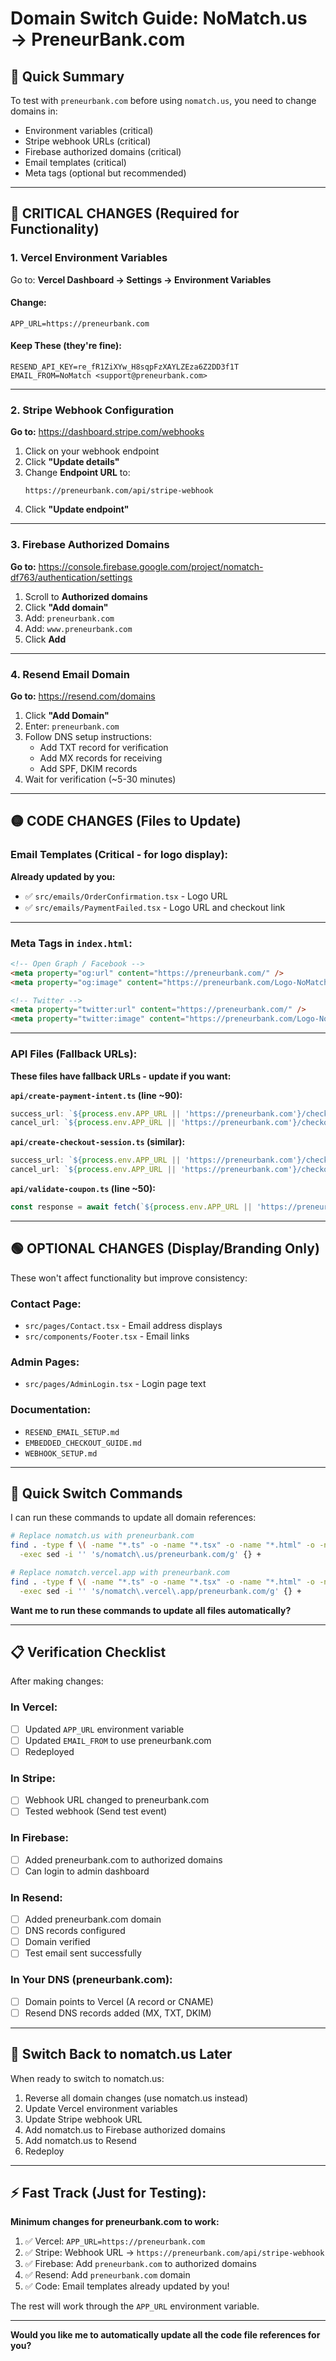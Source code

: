 # Domain Switch Guide: NoMatch.us → PreneurBank.com

## 🎯 Quick Summary

To test with `preneurbank.com` before using `nomatch.us`, you need to change domains in:
- Environment variables (critical)
- Stripe webhook URLs (critical)  
- Firebase authorized domains (critical)
- Email templates (critical)
- Meta tags (optional but recommended)

---

## 🔴 CRITICAL CHANGES (Required for Functionality)

### 1. **Vercel Environment Variables**

Go to: **Vercel Dashboard → Settings → Environment Variables**

#### Change:
```env
APP_URL=https://preneurbank.com
```

#### Keep These (they're fine):
```env
RESEND_API_KEY=re_fR1ZiXYw_H8sqpFzXAYLZEza6Z2DD3f1T
EMAIL_FROM=NoMatch <support@preneurbank.com>
```

---

### 2. **Stripe Webhook Configuration**

**Go to:** https://dashboard.stripe.com/webhooks

1. Click on your webhook endpoint
2. Click **"Update details"**
3. Change **Endpoint URL** to:
   ```
   https://preneurbank.com/api/stripe-webhook
   ```
4. Click **"Update endpoint"**

---

### 3. **Firebase Authorized Domains**

**Go to:** https://console.firebase.google.com/project/nomatch-df763/authentication/settings

1. Scroll to **Authorized domains**
2. Click **"Add domain"**
3. Add: `preneurbank.com`
4. Add: `www.preneurbank.com`
5. Click **Add**

---

### 4. **Resend Email Domain**

**Go to:** https://resend.com/domains

1. Click **"Add Domain"**
2. Enter: `preneurbank.com`
3. Follow DNS setup instructions:
   - Add TXT record for verification
   - Add MX records for receiving
   - Add SPF, DKIM records
4. Wait for verification (~5-30 minutes)

---

## 🟡 CODE CHANGES (Files to Update)

### Email Templates (Critical - for logo display):

**Already updated by you:**
- ✅ `src/emails/OrderConfirmation.tsx` - Logo URL
- ✅ `src/emails/PaymentFailed.tsx` - Logo URL and checkout link

---

### Meta Tags in `index.html`:

```html
<!-- Open Graph / Facebook -->
<meta property="og:url" content="https://preneurbank.com/" />
<meta property="og:image" content="https://preneurbank.com/Logo-NoMatch.webp" />

<!-- Twitter -->
<meta property="twitter:url" content="https://preneurbank.com/" />
<meta property="twitter:image" content="https://preneurbank.com/Logo-NoMatch.webp" />
```

---

### API Files (Fallback URLs):

**These files have fallback URLs - update if you want:**

**`api/create-payment-intent.ts` (line ~90):**
```typescript
success_url: `${process.env.APP_URL || 'https://preneurbank.com'}/checkout/success?session_id={CHECKOUT_SESSION_ID}&order=${orderNumber}`,
cancel_url: `${process.env.APP_URL || 'https://preneurbank.com'}/checkout?canceled=1`,
```

**`api/create-checkout-session.ts` (similar):**
```typescript
success_url: `${process.env.APP_URL || 'https://preneurbank.com'}/checkout/success?session_id={CHECKOUT_SESSION_ID}&order=${orderNumber}`,
cancel_url: `${process.env.APP_URL || 'https://preneurbank.com'}/checkout?canceled=1`,
```

**`api/validate-coupon.ts` (line ~50):**
```typescript
const response = await fetch(`${process.env.APP_URL || 'https://preneurbank.com'}/api/validate-coupon`, {
```

---

## 🟢 OPTIONAL CHANGES (Display/Branding Only)

These won't affect functionality but improve consistency:

### Contact Page:
- `src/pages/Contact.tsx` - Email address displays
- `src/components/Footer.tsx` - Email links

### Admin Pages:
- `src/pages/AdminLogin.tsx` - Login page text

### Documentation:
- `RESEND_EMAIL_SETUP.md`
- `EMBEDDED_CHECKOUT_GUIDE.md`
- `WEBHOOK_SETUP.md`

---

## 🚀 Quick Switch Commands

I can run these commands to update all domain references:

```bash
# Replace nomatch.us with preneurbank.com
find . -type f \( -name "*.ts" -o -name "*.tsx" -o -name "*.html" -o -name "*.md" \) \
  -exec sed -i '' 's/nomatch\.us/preneurbank.com/g' {} +

# Replace nomatch.vercel.app with preneurbank.com  
find . -type f \( -name "*.ts" -o -name "*.tsx" -o -name "*.html" -o -name "*.md" \) \
  -exec sed -i '' 's/nomatch\.vercel\.app/preneurbank.com/g' {} +
```

**Want me to run these commands to update all files automatically?**

---

## 📋 Verification Checklist

After making changes:

### In Vercel:
- [ ] Updated `APP_URL` environment variable
- [ ] Updated `EMAIL_FROM` to use preneurbank.com
- [ ] Redeployed

### In Stripe:
- [ ] Webhook URL changed to preneurbank.com
- [ ] Tested webhook (Send test event)

### In Firebase:
- [ ] Added preneurbank.com to authorized domains
- [ ] Can login to admin dashboard

### In Resend:
- [ ] Added preneurbank.com domain
- [ ] DNS records configured
- [ ] Domain verified
- [ ] Test email sent successfully

### In Your DNS (preneurbank.com):
- [ ] Domain points to Vercel (A record or CNAME)
- [ ] Resend DNS records added (MX, TXT, DKIM)

---

## 🔄 Switch Back to nomatch.us Later

When ready to switch to nomatch.us:

1. Reverse all domain changes (use nomatch.us instead)
2. Update Vercel environment variables
3. Update Stripe webhook URL
4. Add nomatch.us to Firebase authorized domains
5. Add nomatch.us to Resend
6. Redeploy

---

## ⚡ Fast Track (Just for Testing):

**Minimum changes for preneurbank.com to work:**

1. ✅ Vercel: `APP_URL=https://preneurbank.com`
2. ✅ Stripe: Webhook URL → `https://preneurbank.com/api/stripe-webhook`
3. ✅ Firebase: Add `preneurbank.com` to authorized domains
4. ✅ Resend: Add `preneurbank.com` domain
5. ✅ Code: Email templates already updated by you!

The rest will work through the `APP_URL` environment variable.

---

**Would you like me to automatically update all the code file references for you?**

